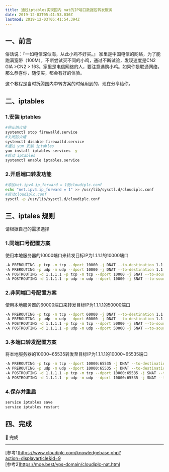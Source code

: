 ```yaml
---
title: 通过iptables实现国内 nat的IP端口数据包转发服务
date: 2019-12-03T05:41:53.036Z
lastmod: 2019-12-03T05:41:54.394Z
---
```


## 一、前言

俗话说：『一如电信深似海，从此小鸡不好买。』
家里是中国电信的网络，为了能跑满宽带（100M），不断尝试买不同的小鸡，通过不断试验，发现速度是CN2 GIA >CN2 > 163。家里是电信网络的人，要注意选购小鸡。如果你是联通网络，那么恭喜你，随便买，都会有好的体验。

这个教程是当时折腾国内中转方案的时候用到的，现在分享给你。

## 二、iptables
### 1.安装 iptables
```bash
#停止防火墙
systemctl stop firewalld.service
#关闭防火墙  
systemctl disable firewalld.service
#通过 yum 安装 iptables  
yum install iptables-services -y  
#启动 iptables
systemctl enable iptables.service  
```
### 2.开启端口转发功能

```bash
#添加net.ipv4.ip_forward = 1到cloudiplc.conf    
echo "net.ipv4.ip_forward = 1" >> /usr/lib/sysctl.d/cloudiplc.conf
#启动cloudiplc.conf
sysctl -p /usr/lib/sysctl.d/cloudiplc.conf
```
## 三、iptales 规则
请根据自己的需求选择
### 1.同端口号配置方案      
使用本地服务器的10000端口来转发目标IP为1.1.1.1的10000端口
```bash
-A PREROUTING -p tcp -m tcp --dport 10000 -j DNAT --to-destination 1.1.1.1
-A PREROUTING -p udp -m udp --dport 10000 -j DNAT --to-destination 1.1.1.1
-A POSTROUTING -d 1.1.1.1 -p tcp -m tcp --dport 10000 -j SNAT --to-source [本地服务器IP]
-A POSTROUTING -d 1.1.1.1 -p udp -m udp --dport 10000 -j SNAT --to-source [本地服务器IP]
```
### 2.非同端口号配置方案    
使用本地服务器的60000端口来转发目标IP为1.1.1.1的50000端口
```bash
-A PREROUTING -p tcp -m tcp --dport 60000 -j DNAT --to-destination 1.1.1.1:50000
-A PREROUTING -p udp -m udp --dport 60000 -j DNAT --to-destination 1.1.1.1:50000
-A POSTROUTING -d 1.1.1.1 -p tcp -m tcp --dport 50000 -j SNAT --to-source [本地服务器IP]
-A POSTROUTING -d 1.1.1.1 -p udp -m udp --dport 50000 -j SNAT --to-source [本地服务器IP]
```

### 3.多端口转发配置方案     
将本地服务器的10000~65535转发至目标IP为1.1.1.1的10000~65535端口
```bash
-A PREROUTING -p tcp -m tcp --dport 10000:65535 -j DNAT --to-destination 1.1.1.1
-A PREROUTING -p udp -m udp --dport 10000:65535 -j DNAT --to-destination 1.1.1.1
-A POSTROUTING -d 1.1.1.1 -p tcp -m tcp --dport 10000:65535 -j SNAT --to-source [本地服务器IP]
-A POSTROUTING -d 1.1.1.1 -p udp -m udp --dport 10000:65535 -j SNAT --to-source [本地服务器IP]
```
### 4.保存并重启

```bash
service iptables save
service iptables restart
```
## 四、完成 
​:tada:​ 完成

-----

[参考1]<https://www.cloudiplc.com/knowledgebase.php?action=displayarticle&id=9>   
[参考2]<https://moe.best/vps-domain/cloudiplc-nat.html>
